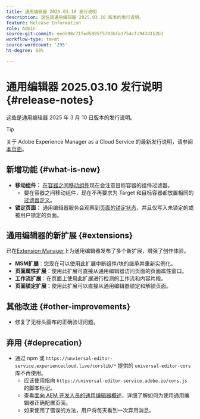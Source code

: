 ```yaml
---
title: 通用编辑器 2025.03.10 发行说明
description: 这些是通用编辑器 2025.03.10 版本的发行说明。
feature: Release Information
role: Admin
source-git-commit: eedd98c71fed5885f5703bfe3754cfc943d1b2b1
workflow-type: tm+mt
source-wordcount: '295'
ht-degree: 68%

---
```



# 通用编辑器 2025.03.10 发行说明 {#release-notes}

这些是通用编辑器 2025 年 3 月 10 日版本的发行说明。

>[!TIP]
>
>关于 Adobe Experience Manager as a Cloud Service 的最新发行说明，请参阅[本页面](/help/release-notes/release-notes-cloud/release-notes-current.md)。

## 新增功能 {#what-is-new}

* **移动组件：** [在容器之间移动组件](/help/sites-cloud/authoring/universal-editor/authoring.md#reordering-components)现在会注意目标容器的组件过滤器。
   * 要在容器之间移动组件，现在不再要求为 Target 和目标容器都放置相同的[过滤器定义](/help/implementing/universal-editor/filtering.md)。
* **锁定页面：** 通用编辑器服务会观察到[页面的锁定状态](/help/sites-cloud/authoring/sites-console/managing-pages.md#locking-a-page)，并且仅写入未锁定的或被用户锁定的页面。

## 通用编辑器的新扩展 {#extensions}

已在[Extension Manager](https://developer.adobe.com/uix/docs/extension-manager/)上为通用编辑器发布了多个新扩展，增强了创作体验。

* **MSM扩展**：您现在可以使用此扩展中断组件/块的继承并重新实例化。
* **页面属性扩展**：使用此扩展可直接从通用编辑器访问页面的页面属性窗口。
* **工作流扩展**：在页面上使用此扩展进行检测的工作流和内容片段。
* **页面锁定扩展**：使用此扩展可以直接从通用编辑器锁定和解锁页面。

## 其他改进 {#other-improvements}

* 修复了无标头画布的正确验证问题。

## 弃用 {#deprecation}

* 通过 npm 或 `https://unviersal-editor-service.experiencecloud.live/corslib/*` 提供的 `universal-editor-cors` 库不再使用。
   * 应该使用指向 `https://universal-editor-service.adobe.io/cors.js` 的脚本标记。
   * 查看[面向 AEM 开发人员的通用编辑器概述](/help/implementing/universal-editor/developer-overview.md)，详细了解如何为使用通用编辑器正确配置页面。
   * 如果使用了错误的方法，用户将每天看到一次弃用消息。
